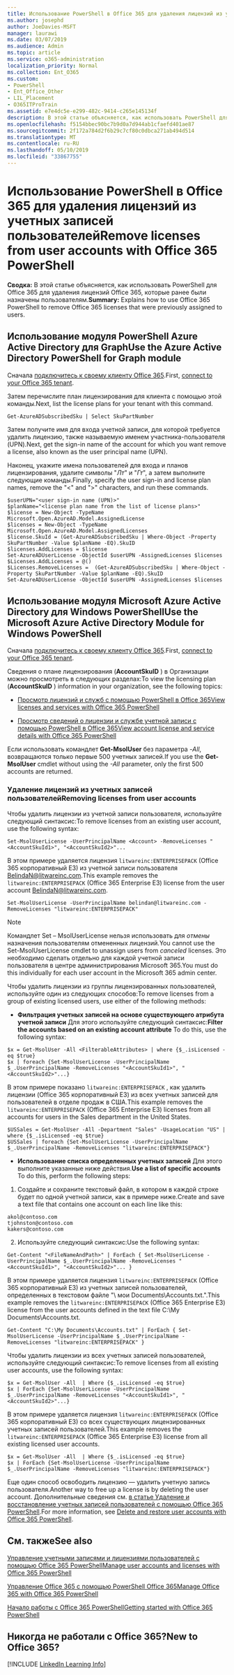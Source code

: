 ```yaml
---
title: Использование PowerShell в Office 365 для удаления лицензий из учетных записей пользователей
ms.author: josephd
author: JoeDavies-MSFT
manager: laurawi
ms.date: 03/07/2019
ms.audience: Admin
ms.topic: article
ms.service: o365-administration
localization_priority: Normal
ms.collection: Ent_O365
ms.custom:
- PowerShell
- Ent_Office_Other
- LIL_Placement
- O365ITProTrain
ms.assetid: e7e4dc5e-e299-482c-9414-c265e145134f
description: В этой статье объясняется, как использовать PowerShell для Office 365 для удаления лицензий Office 365, которые ранее были назначены пользователям.
ms.openlocfilehash: f5154bbec90bc7b9d0a7d944ab1cfaefd401ae87
ms.sourcegitcommit: 2f172a784d2f6b29c7cf80c0dbca271ab494d514
ms.translationtype: MT
ms.contentlocale: ru-RU
ms.lasthandoff: 05/10/2019
ms.locfileid: "33867755"
---
```

# <a name="remove-licenses-from-user-accounts-with-office-365-powershell"></a><span data-ttu-id="60639-103">Использование PowerShell в Office 365 для удаления лицензий из учетных записей пользователей</span><span class="sxs-lookup"><span data-stu-id="60639-103">Remove licenses from user accounts with Office 365 PowerShell</span></span>

<span data-ttu-id="60639-104">**Сводка:** В этой статье объясняется, как использовать PowerShell для Office 365 для удаления лицензий Office 365, которые ранее были назначены пользователям.</span><span class="sxs-lookup"><span data-stu-id="60639-104">**Summary:** Explains how to use Office 365 PowerShell to remove Office 365 licenses that were previously assigned to users.</span></span>

## <a name="use-the-azure-active-directory-powershell-for-graph-module"></a><span data-ttu-id="60639-105">Использование модуля PowerShell Azure Active Directory для Graph</span><span class="sxs-lookup"><span data-stu-id="60639-105">Use the Azure Active Directory PowerShell for Graph module</span></span>

<span data-ttu-id="60639-106">Сначала [подключитесь к своему клиенту Office 365](connect-to-office-365-powershell.md#connect-with-the-azure-active-directory-powershell-for-graph-module).</span><span class="sxs-lookup"><span data-stu-id="60639-106">First, [connect to your Office 365 tenant](connect-to-office-365-powershell.md#connect-with-the-azure-active-directory-powershell-for-graph-module).</span></span>
  

<span data-ttu-id="60639-107">Затем перечислите план лицензирования для клиента с помощью этой команды.</span><span class="sxs-lookup"><span data-stu-id="60639-107">Next, list the license plans for your tenant with this command.</span></span>

```
Get-AzureADSubscribedSku | Select SkuPartNumber
```

<span data-ttu-id="60639-108">Затем получите имя для входа учетной записи, для которой требуется удалить лицензию, также называемую именем участника-пользователя (UPN).</span><span class="sxs-lookup"><span data-stu-id="60639-108">Next, get the sign-in name of the account for which you want remove a license, also known as the user principal name (UPN).</span></span>

<span data-ttu-id="60639-109">Наконец, укажите имена пользователей для входа и планов лицензирования, удалите символы "_Лт_" и "_Гт_", а затем выполните следующие команды.</span><span class="sxs-lookup"><span data-stu-id="60639-109">Finally, specify the user sign-in and license plan names, remove the "<" and ">" characters, and run these commands.</span></span>

```
$userUPN="<user sign-in name (UPN)>"
$planName="<license plan name from the list of license plans>"
$license = New-Object -TypeName Microsoft.Open.AzureAD.Model.AssignedLicense
$licenses = New-Object -TypeName Microsoft.Open.AzureAD.Model.AssignedLicenses
$license.SkuId = (Get-AzureADSubscribedSku | Where-Object -Property SkuPartNumber -Value $planName -EQ).SkuID
$licenses.AddLicenses = $license
Set-AzureADUserLicense -ObjectId $userUPN -AssignedLicenses $licenses
$Licenses.AddLicenses = @()
$Licenses.RemoveLicenses =  (Get-AzureADSubscribedSku | Where-Object -Property SkuPartNumber -Value $planName -EQ).SkuID
Set-AzureADUserLicense -ObjectId $userUPN -AssignedLicenses $licenses
```

## <a name="use-the-microsoft-azure-active-directory-module-for-windows-powershell"></a><span data-ttu-id="60639-110">Использование модуля Microsoft Azure Active Directory для Windows PowerShell</span><span class="sxs-lookup"><span data-stu-id="60639-110">Use the Microsoft Azure Active Directory Module for Windows PowerShell</span></span>

<span data-ttu-id="60639-111">Сначала [подключитесь к своему клиенту Office 365](connect-to-office-365-powershell.md#connect-with-the-microsoft-azure-active-directory-module-for-windows-powershell).</span><span class="sxs-lookup"><span data-stu-id="60639-111">First, [connect to your Office 365 tenant](connect-to-office-365-powershell.md#connect-with-the-microsoft-azure-active-directory-module-for-windows-powershell).</span></span>

   
<span data-ttu-id="60639-112">Сведения о плане лицензирования (**AccountSkuID** ) в Организации можно просмотреть в следующих разделах:</span><span class="sxs-lookup"><span data-stu-id="60639-112">To view the licensing plan (**AccountSkuID** ) information in your organization, see the following topics:</span></span>
    
  - [<span data-ttu-id="60639-113">Просмотр лицензий и служб с помощью PowerShell в Office 365</span><span class="sxs-lookup"><span data-stu-id="60639-113">View licenses and services with Office 365 PowerShell</span></span>](view-licenses-and-services-with-office-365-powershell.md)
    
  - [<span data-ttu-id="60639-114">Просмотр сведений о лицензии и службе учетной записи с помощью PowerShell в Office 365</span><span class="sxs-lookup"><span data-stu-id="60639-114">View account license and service details with Office 365 PowerShell</span></span>](view-account-license-and-service-details-with-office-365-powershell.md)
    
<span data-ttu-id="60639-115">Если использовать командлет **Get-MsolUser** без параметра _-All_, возвращаются только первые 500 учетных записей.</span><span class="sxs-lookup"><span data-stu-id="60639-115">If you use the **Get-MsolUser** cmdlet without using the _-All_ parameter, only the first 500 accounts are returned.</span></span>
    
### <a name="removing-licenses-from-user-accounts"></a><span data-ttu-id="60639-116">Удаление лицензий из учетных записей пользователей</span><span class="sxs-lookup"><span data-stu-id="60639-116">Removing licenses from user accounts</span></span>

<span data-ttu-id="60639-117">Чтобы удалить лицензии из учетной записи пользователя, используйте следующий синтаксис:</span><span class="sxs-lookup"><span data-stu-id="60639-117">To remove licenses from an existing user account, use the following syntax:</span></span>
  
```
Set-MsolUserLicense -UserPrincipalName <Account> -RemoveLicenses "<AccountSkuId1>", "<AccountSkuId2>"...
```

<span data-ttu-id="60639-118">В этом примере удаляется лицензия `litwareinc:ENTERPRISEPACK` (Office 365 корпоративный E3) из учетной записи пользователя BelindaN@litwareinc.com.</span><span class="sxs-lookup"><span data-stu-id="60639-118">This example removes the `litwareinc:ENTERPRISEPACK` (Office 365 Enterprise E3) license from the user account BelindaN@litwareinc.com.</span></span>
  
```
Set-MsolUserLicense -UserPrincipalName belindan@litwareinc.com -RemoveLicenses "litwareinc:ENTERPRISEPACK"
```

>[!Note]
><span data-ttu-id="60639-119">Командлет Set – MsolUserLicense нельзя использовать для *отмены* назначения пользователям отмененных лицензий.</span><span class="sxs-lookup"><span data-stu-id="60639-119">You cannot use the Set-MsolUserLicense cmdlet to unassign users from *canceled* licenses.</span></span> <span data-ttu-id="60639-120">Это необходимо сделать отдельно для каждой учетной записи пользователя в центре администрирования Microsoft 365.</span><span class="sxs-lookup"><span data-stu-id="60639-120">You must do this individually for each user account in the Microsoft 365 admin center.</span></span>
>

<span data-ttu-id="60639-121">Чтобы удалить лицензии из группы лицензированных пользователей, используйте один из следующих способов:</span><span class="sxs-lookup"><span data-stu-id="60639-121">To remove licenses from a group of existing licensed users, use either of the following methods:</span></span>
  
- <span data-ttu-id="60639-122">**Фильтрация учетных записей на основе существующего атрибута учетной записи** Для этого используйте следующий синтаксис:</span><span class="sxs-lookup"><span data-stu-id="60639-122">**Filter the accounts based on an existing account attribute** To do this, use the following syntax:</span></span>
    
```
$x = Get-MsolUser -All <FilterableAttributes> | where {$_.isLicensed -eq $true}
$x | foreach {Set-MsolUserLicense -UserPrincipalName $_.UserPrincipalName -RemoveLicenses "<AccountSkuId1>", "<AccountSkuId2>"...}
```

<span data-ttu-id="60639-123">В этом примере показано `litwareinc:ENTERPRISEPACK` , как удалить лицензии (Office 365 корпоративный E3) из всех учетных записей для пользователей в отделе продаж в США.</span><span class="sxs-lookup"><span data-stu-id="60639-123">This example removes the  `litwareinc:ENTERPRISEPACK` (Office 365 Enterprise E3) licenses from all accounts for users in the Sales department in the United States.</span></span>
    
```
$USSales = Get-MsolUser -All -Department "Sales" -UsageLocation "US" | where {$_.isLicensed -eq $true}
$USSales | foreach {Set-MsolUserLicense -UserPrincipalName $_.UserPrincipalName -RemoveLicenses "litwareinc:ENTERPRISEPACK"}
```

- <span data-ttu-id="60639-124">**Использование списка определенных учетных записей** Для этого выполните указанные ниже действия.</span><span class="sxs-lookup"><span data-stu-id="60639-124">**Use a list of specific accounts** To do this, perform the following steps:</span></span>
    
1. <span data-ttu-id="60639-125">Создайте и сохраните текстовый файл, в котором в каждой строке будет по одной учетной записи, как в примере ниже.</span><span class="sxs-lookup"><span data-stu-id="60639-125">Create and save a text file that contains one account on each line like this:</span></span>
    
  ```
akol@contoso.com
tjohnston@contoso.com
kakers@contoso.com
  ```

2. <span data-ttu-id="60639-126">Используйте следующий синтаксис:</span><span class="sxs-lookup"><span data-stu-id="60639-126">Use the following syntax:</span></span>
    
  ```
  Get-Content "<FileNameAndPath>" | ForEach { Set-MsolUserLicense -UserPrincipalName $_.UserPrincipalName -RemoveLicenses "<AccountSkuId1>", "<AccountSkuId2>"... }
  ```

<span data-ttu-id="60639-127">В этом примере удаляется лицензия `litwareinc:ENTERPRISEPACK` (Office 365 корпоративный E3) из учетных записей пользователей, определенных в текстовом файле "\ мои Documents\Accounts.txt.".</span><span class="sxs-lookup"><span data-stu-id="60639-127">This example removes the  `litwareinc:ENTERPRISEPACK` (Office 365 Enterprise E3) license from the user accounts defined in the text file C:\My Documents\Accounts.txt.</span></span>
    
  ```
  Get-Content "C:\My Documents\Accounts.txt" | ForEach { Set-MsolUserLicense -UserPrincipalName $_.UserPrincipalName -RemoveLicenses "litwareinc:ENTERPRISEPACK" }
  ```

<span data-ttu-id="60639-128">Чтобы удалить лицензии из всех учетных записей пользователей, используйте следующий синтаксис:</span><span class="sxs-lookup"><span data-stu-id="60639-128">To remove licenses from all existing user accounts, use the following syntax:</span></span>
  
```
$x = Get-MsolUser -All  | Where {$_.isLicensed -eq $true}
$x | ForEach {Set-MsolUserLicense -UserPrincipalName $_.UserPrincipalName -RemoveLicenses "<AccountSkuId1>", "<AccountSkuId2>"...}
```

<span data-ttu-id="60639-129">В этом примере удаляется лицензия `litwareinc:ENTERPRISEPACK` (Office 365 корпоративный E3) со всех существующих лицензированных учетных записей пользователей.</span><span class="sxs-lookup"><span data-stu-id="60639-129">This example removes the  `litwareinc:ENTERPRISEPACK` (Office 365 Enterprise E3) license from all existing licensed user accounts.</span></span>
  
```
$x = Get-MsolUser -All  | Where {$_.isLicensed -eq $true}
$x | ForEach {Set-MsolUserLicense -UserPrincipalName $_.UserPrincipalName -RemoveLicenses "litwareinc:ENTERPRISEPACK"}
```

<span data-ttu-id="60639-130">Еще один способ освободить лицензию — удалить учетную запись пользователя.</span><span class="sxs-lookup"><span data-stu-id="60639-130">Another way to free up a license is by deleting the user account.</span></span> <span data-ttu-id="60639-131">Дополнительные сведения см. [в статье Удаление и восстановление учетных записей пользователей с помощью Office 365 PowerShell](delete-and-restore-user-accounts-with-office-365-powershell.md).</span><span class="sxs-lookup"><span data-stu-id="60639-131">For more information, see [Delete and restore user accounts with Office 365 PowerShell](delete-and-restore-user-accounts-with-office-365-powershell.md).</span></span>
  
## <a name="see-also"></a><span data-ttu-id="60639-132">См. также</span><span class="sxs-lookup"><span data-stu-id="60639-132">See also</span></span>

[<span data-ttu-id="60639-133">Управление учетными записями и лицензиями пользователей с помощью Office 365 PowerShell</span><span class="sxs-lookup"><span data-stu-id="60639-133">Manage user accounts and licenses with Office 365 PowerShell</span></span>](manage-user-accounts-and-licenses-with-office-365-powershell.md)
  
[<span data-ttu-id="60639-134">Управление Office 365 с помощью PowerShell Office 365</span><span class="sxs-lookup"><span data-stu-id="60639-134">Manage Office 365 with Office 365 PowerShell</span></span>](manage-office-365-with-office-365-powershell.md)
  
[<span data-ttu-id="60639-135">Начало работы с Office 365 PowerShell</span><span class="sxs-lookup"><span data-stu-id="60639-135">Getting started with Office 365 PowerShell</span></span>](getting-started-with-office-365-powershell.md)

    
## <a name="new-to-office-365"></a><span data-ttu-id="60639-136">Никогда не работали с Office 365?</span><span class="sxs-lookup"><span data-stu-id="60639-136">New to Office 365?</span></span>

[!INCLUDE [LinkedIn Learning Info](../common/office/linkedin-learning-info.md)]
   


